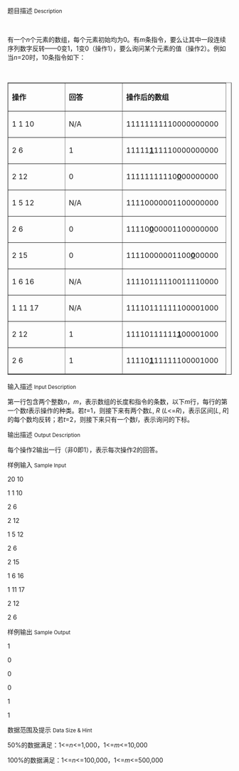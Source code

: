 <div class="panel panel-default">
<div class="area-title">
<span>
题目描述
<small>Description</small>
</span></div>
<div class="panel-body">

<p> </p>
<p>有一个<em>n</em>个元素的数组，每个元素初始均为0。有<em>m</em>条指令，要么让其中一段连续序列数字反转——0变1，1变0（操作1），要么询问某个元素的值（操作2）。例如当<em>n</em>=20时，10条指令如下：</p>
<p> </p>
<div>
<table border="1" cellpadding="0" cellspacing="0">
<tbody>
<tr>
<td valign="top" width="111">
<p><strong>操作</strong><strong></strong></p>
</td>
<td valign="top" width="112">
<p><strong>回答</strong><strong></strong></p>
</td>
<td valign="top" width="216">
<p><strong>操作后的数组</strong><strong></strong></p>
</td>
</tr>
<tr>
<td valign="top" width="111">
<p>1 1 10</p>
</td>
<td valign="top" width="112">
<p>N/A</p>
</td>
<td valign="top" width="216">
<p>11111111110000000000</p>
</td>
</tr>
<tr>
<td valign="top" width="111">
<p>2 6</p>
</td>
<td valign="top" width="112">
<p>1</p>
</td>
<td valign="top" width="216">
<p>11111<strong><span style="text-decoration: underline;">1</span></strong>11110000000000</p>
</td>
</tr>
<tr>
<td valign="top" width="111">
<p>2 12</p>
</td>
<td valign="top" width="112">
<p>0</p>
</td>
<td valign="top" width="216">
<p>11111111110<strong><span style="text-decoration: underline;">0</span></strong>00000000</p>
</td>
</tr>
<tr>
<td valign="top" width="111">
<p>1 5 12</p>
</td>
<td valign="top" width="112">
<p>N/A</p>
</td>
<td valign="top" width="216">
<p>11110000001100000000</p>
</td>
</tr>
<tr>
<td valign="top" width="111">
<p>2 6</p>
</td>
<td valign="top" width="112">
<p>0</p>
</td>
<td valign="top" width="216">
<p>11110<strong><span style="text-decoration: underline;">0</span></strong>00001100000000</p>
</td>
</tr>
<tr>
<td valign="top" width="111">
<p>2 15</p>
</td>
<td valign="top" width="112">
<p>0</p>
</td>
<td valign="top" width="216">
<p>11110000001100<strong><span style="text-decoration: underline;">0</span></strong>00000</p>
</td>
</tr>
<tr>
<td valign="top" width="111">
<p>1 6 16</p>
</td>
<td valign="top" width="112">
<p>N/A</p>
</td>
<td valign="top" width="216">
<p>11110111110011110000</p>
</td>
</tr>
<tr>
<td valign="top" width="111">
<p>1 11 17</p>
</td>
<td valign="top" width="112">
<p>N/A</p>
</td>
<td valign="top" width="216">
<p>11110111111100001000</p>
</td>
</tr>
<tr>
<td valign="top" width="111">
<p>2 12</p>
</td>
<td valign="top" width="112">
<p>1</p>
</td>
<td valign="top" width="216">
<p>11110111111<strong><span style="text-decoration: underline;">1</span></strong>00001000</p>
</td>
</tr>
<tr>
<td valign="top" width="111">
<p>2 6</p>
</td>
<td valign="top" width="112">
<p>1</p>
</td>
<td valign="top" width="216">
<p>11110<strong><span style="text-decoration: underline;">1</span></strong>11111100001000</p>
</td>
</tr>
</tbody>
</table>
</div>

</div>
</div>

<div class="panel panel-default">
<div class="area-title">
<span>
输入描述
<small>Input Description</small>
</span></div>
<div class="panel-body">
<p>第一行包含两个整数<em>n</em>，<em>m</em>，表示数组的长度和指令的条数，以下<em>m</em>行，每行的第一个数<em>t</em>表示操作的种类。若<em>t</em>=1，则接下来有两个数<em>L</em>, <em>R</em> (<em>L</em>&lt;=<em>R</em>)，表示区间[<em>L</em>, <em>R</em>]的每个数均反转；若<em>t</em>=2，则接下来只有一个数<em>I</em>，表示询问的下标。</p>

</div>
</div>
<div  class="panel panel-default">
<div class="area-title">
<span>
输出描述
<small>Output Description</small>
</span></div>
<div class="panel-body">

<p>每个操作2输出一行（非0即1），表示每次操作2的回答。</p>

</div>
</div>


<div class="panel panel-default">
<div class="area-title">
<span>
样例输入
<small>Sample Input</small>
</span></div>
<div class="panel-body">
<p>20 10</p>
<p>1 1 10</p>
<p>2 6</p>
<p>2 12</p>
<p>1 5 12</p>
<p>2 6</p>
<p>2 15</p>
<p>1 6 16</p>
<p>1 11 17</p>
<p>2 12</p>
<p>2 6</p>

</div>
</div>

<div class="panel panel-default">
<div class="area-title">
<span>
样例输出
<small>Sample Output</small>
</span></div>
<div class="panel-body">
<p>1</p>
<p>0</p>
<p>0</p>
<p>0</p>
<p>1</p>
<p>1</p>

</div>
</div>

<div class="panel panel-default">
<div class="area-title">
<span>
数据范围及提示
<small>Data Size & Hint</small>
</span></div>
<div class="panel-body">
<p>50%的数据满足：1&lt;=<em>n</em>&lt;=1,000，1&lt;=<em>m</em>&lt;=10,000</p>
<p>100%的数据满足：1&lt;=<em>n</em>&lt;=100,000，1&lt;=<em>m</em>&lt;=500,000</p>
</div>
</div>